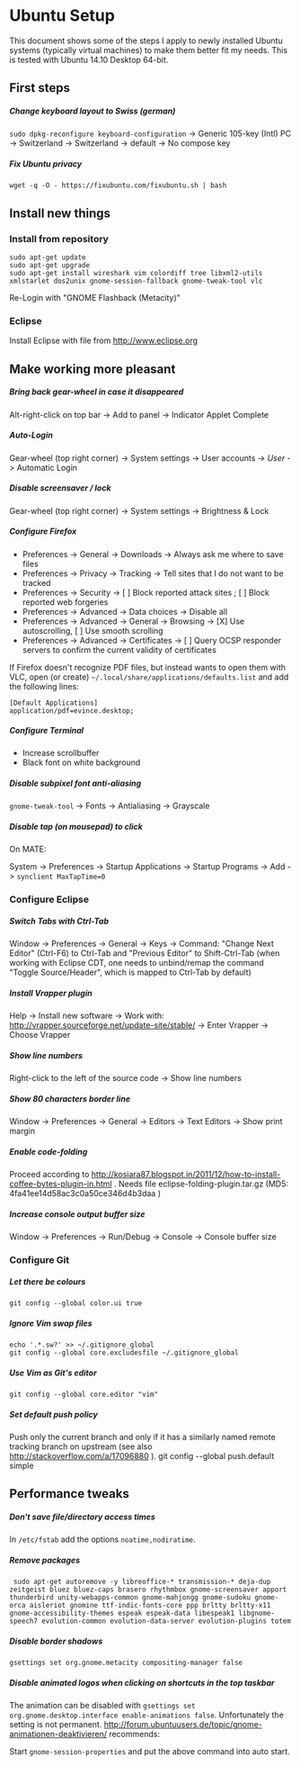 # Ubuntu Setup

This document shows some of the steps I apply to newly installed Ubuntu systems (typically virtual machines) to make them better fit my needs. This is tested with Ubuntu 14.10 Desktop 64-bit.

## First steps

##### Change keyboard layout to Swiss (german)  
`sudo dpkg-reconfigure keyboard-configuration` -> Generic 105-key (Intl) PC -> Switzerland -> Switzerland -> default -> No compose key

##### Fix Ubuntu privacy
`wget -q -O - https://fixubuntu.com/fixubuntu.sh | bash`

## Install new things

### Install from repository
    sudo apt-get update
    sudo apt-get upgrade
    sudo apt-get install wireshark vim colordiff tree libxml2-utils xmlstarlet dos2unix gnome-session-fallback gnome-tweak-tool vlc

Re-Login with "GNOME Flashback (Metacity)"

### Eclipse

Install Eclipse with file from http://www.eclipse.org

## Make working more pleasant

##### Bring back gear-wheel in case it disappeared
Alt-right-click on top bar -> Add to panel -> Indicator Applet Complete

##### Auto-Login
Gear-wheel (top right corner) -> System settings -> User accounts -> *User* -> Automatic Login

##### Disable screensaver / lock
Gear-wheel (top right corner) -> System settings -> Brightness & Lock

##### Configure Firefox
- Preferences -> General -> Downloads -> Always ask me where to save files
- Preferences -> Privacy -> Tracking -> Tell sites that I do not want to be tracked
- Preferences -> Security -> [ ] Block reported attack sites ; [ ] Block reported web forgeries
- Preferences -> Advanced -> Data choices -> Disable all
- Preferences -> Advanced -> General -> Browsing -> [X] Use autoscrolling, [ ] Use smooth scrolling
- Preferences -> Advanced -> Certificates -> [ ] Query OCSP responder servers to confirm the current validity of certificates

If Firefox doesn't recognize PDF files, but instead wants to open them with VLC, open (or create) `~/.local/share/applications/defaults.list` and add the following lines:

```
[Default Applications]
application/pdf=evince.desktop;
```

##### Configure Terminal
- Increase scrollbuffer
- Black font on white background

##### Disable subpixel font anti-aliasing 
`gnome-tweak-tool` -> Fonts -> Antialiasing -> Grayscale

##### Disable tap (on mousepad) to click

On MATE:

System -> Preferences -> Startup Applications -> Startup Programs -> Add -> `synclient MaxTapTime=0`

### Configure Eclipse

##### Switch Tabs with Ctrl-Tab
Window -> Preferences -> General -> Keys -> Command: "Change Next Editor" (Ctrl-F6) to Ctrl-Tab and "Previous Editor" to Shift-Ctrl-Tab (when working with Eclipse CDT, one needs to unbind/remap the command "Toggle Source/Header", which is mapped to Ctrl-Tab by default)

##### Install Vrapper plugin
Help -> Install new software -> Work with: http://vrapper.sourceforge.net/update-site/stable/ -> Enter
Vrapper -> Choose Vrapper

##### Show line numbers
Right-click to the left of the source code -> Show line numbers

##### Show 80 characters border line
Window -> Preferences -> General -> Editors -> Text Editors -> Show print margin

##### Enable code-folding
Proceed according to http://kosiara87.blogspot.in/2011/12/how-to-install-coffee-bytes-plugin-in.html . Needs file eclipse-folding-plugin.tar.gz (MD5: 4fa41ee14d58ac3c0a50ce346d4b3daa )

##### Increase console output buffer size
Window -> Preferences -> Run/Debug -> Console -> Console buffer size

### Configure Git

##### Let there be colours
    git config --global color.ui true

##### Ignore Vim swap files
    echo '.*.sw?' >> ~/.gitignore_global
    git config --global core.excludesfile ~/.gitignore_global

##### Use Vim as Git's editor
    git config --global core.editor "vim"

##### Set default push policy
Push only the current branch and only if it has a similarly named remote tracking branch on upstream (see also http://stackoverflow.com/a/17096880 ).
    git config --global push.default simple

## Performance tweaks

##### Don't save file/directory access times
In `/etc/fstab` add the options `noatime,nodiratime`.

##### Remove packages
     sudo apt-get autoremove -y libreoffice-* transmission-* deja-dup zeitgeist bluez bluez-caps brasero rhythmbox gnome-screensaver apport thunderbird unity-webapps-common gnome-mahjongg gnome-sudoku gnome-orca aisleriot gnomine ttf-indic-fonts-core ppp brltty brltty-x11 gnome-accessibility-themes espeak espeak-data libespeak1 libgnome-speech7 evolution-common evolution-data-server evolution-plugins totem

##### Disable border shadows
    gsettings set org.gnome.metacity compositing-manager false

##### Disable animated logos when clicking on shortcuts in the top taskbar
The animation can be disabled with `gsettings set org.gnome.desktop.interface enable-animations false`. Unfortunately the setting is not permanent. http://forum.ubuntuusers.de/topic/gnome-animationen-deaktivieren/ recommends:

Start `gnome-session-properties` and put the above command into auto start.
